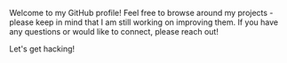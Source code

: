 Welcome to my GitHub profile! Feel free to browse around my projects - please keep in mind that I am still working on improving them. If you have any questions or would like to connect, please reach out! 

Let's get hacking! 

